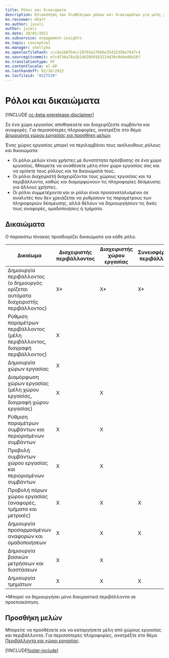 ```yaml
---
title: Ρόλοι και δικαιώματα
description: Επισκόπηση των διαθέσιμων ρόλων και δικαιωμάτων για μέλη χώρου εργασίας.
ms.reviewer: mhart
ms.author: jusali
author: jusali
ms.date: 10/01/2021
ms.subservice: engagement-insights
ms.topic: conceptual
ms.manager: shellyha
ms.openlocfilehash: ccc6a1b87b4cc28701e276b6e35432356e7647c4
ms.sourcegitcommit: e7cdf36a78a2b1dd2850183224d39c8dde46b26f
ms.translationtype: HT
ms.contentlocale: el-GR
ms.lasthandoff: 02/16/2022
ms.locfileid: "8227539"
---
```

# <a name="roles-and-permissions"></a>Ρόλοι και δικαιώματα

[!INCLUDE [cc-beta-prerelease-disclaimer](includes/cc-beta-prerelease-disclaimer.md)]

Σε ένα χώρο εργασίας αποθηκεύετε και διαχειρίζεστε συμβάντα και αναφορές. Για περισσότερες πληροφορίες, ανατρέξτε στο θέμα [Δημιουργία χώρου εργασίας και προσθήκη μελών](create-workspace.md). 

Ένας χώρος εργασίας μπορεί να περιλαμβάνει τους ακόλουθους ρόλους και δικαιώματα:

- Οι ρόλοι *μελών* είναι χρήστες με δυνατότητα πρόσβασης σε ένα χώρο εργασίας. Μπορείτε να αναθέσετε μέλη στον χώρο εργασίας σας και να ορίσετε τους ρόλους και τα δικαιώματά τους. 
- Οι ρόλοι *διαχειριστή* διαχειρίζονται τους χώρους εργασίας και τα περιβάλλοντα, καθώς και διαμορφώνουν τις πληροφορίες δέσμευσης για άλλους χρήστες. 
- Οι ρόλοι *συμμετέχοντα* και οι ρόλοι είναι προσανατολισμένοι σε αναλυτές που δεν χρειάζεται να ρυθμίσουν τις παραμέτρους των πληροφοριών δέσμευσης, αλλά θέλουν να δημιουργήσουν τις δικές τους αναφορές, ομαδοποιήσεις ή τμήματα.

## <a name="permissions"></a>Δικαιώματα
  
Ο παρακάτω πίνακας προσδιορίζει δικαιώματα για κάθε ρόλο. 

| Δικαίωμα | Διαχειριστής περιβάλλοντος | Διαχειριστής χώρου εργασίας | Συνεισφέροντος περιβάλλοντος | Συνεισφέροντος χώρου εργασίας | 
|--|--|--|--|--|
| Δημιουργία περιβάλλοντος (ο δημιουργός ορίζεται αυτόματα διαχειριστής περιβάλλοντος) | X* | X* | X* | X* |  
| Ρύθμιση παραμέτρων περιβάλλοντος (μέλη περιβάλλοντος, διαγραφή περιβάλλοντος) | X |  |  |  |  
| Δημιουργία χώρων εργασίας | X |  |  |  |  
| Διαμόρφωση χώρων εργασίας (μέλη χώρου εργασίας, διαγραφή χώρου εργασίας) | X | X |  |  |  
| Ρύθμιση παραμέτρων συμβάντων και περιορισμένων συμβάντων | X | X | |  |  
| Προβολή συμβάντων χώρου εργασίας και περιορισμένων συμβάντων | X | X | |  |  
| Προβολή πόρων χώρου εργασίας (αναφορές, τμήματα και μετρικές)| X | X | X | X |  
| Δημιουργία προσαρμοσμένων αναφορών και ομαδοποιήσεων | X | X | X | X |  
| Δημιουργία βασικών μετρήσεων και διαστάσεων| X | X |  |  |  
| Δημιουργία τμημάτων| X | X | X | X |  

*Μπορεί να δημιουργήσει μόνο δοκιμαστικά περιβάλλοντα σε προεπισκόπηση. 

## <a name="add-members"></a>Προσθήκη μελών

Μπορείτε να προσθέσετε και να καταργήσετε μέλη από χώρους εργασίας και περιβάλλοντα. Για περισσότερες πληροφορίες, ανατρέξτε στο θέμα [Περιβάλλοντα και χώροι εργασίας](manage-environments-workspaces.md).


[!INCLUDE[footer-include](../includes/footer-banner.md)]
